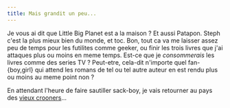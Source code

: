 ```yaml
---
title: Mais grandit un peu...
---
```


Je vous ai dit que Little Big Planet est a la maison ? Et aussi Patapon. Steph
c'est la plus mieux bien du monde, et toc. Bon, tout ca va me laisser assez
peu de temps pour les futilites comme geeker, ou finir les trois livres que
j'ai attaques plus ou moins en meme temps. Est-ce que je _consommerais_ les
livres comme des series TV ? Peut-etre, cela-dit n'importe quel fan-{boy,girl}
qui attend les romans de tel ou tel autre auteur en est rendu plus ou moins au
meme point non ?

En attendant l'heure de faire sautiller sack-boy, je vais retourner au pays
des [vieux crooners](http://sinatra.rubyforge.org/)...

